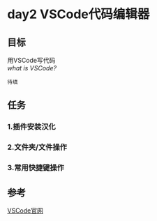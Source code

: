 # day2 VSCode代码编辑器
## 目标
用VSCode写代码<br>
*what is VSCode?*
```
待填
```
## 任务
### 1.插件安装汉化
### 2.文件夹/文件操作
### 3.常用快捷键操作
## 参考
[VSCode官网](https://code.visualstudio.com/download)<br>
